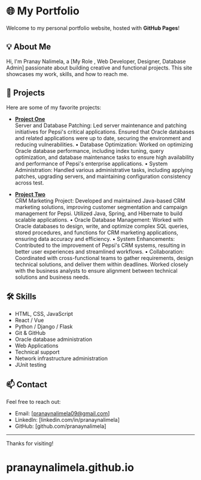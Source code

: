# 🌐 My Portfolio

Welcome to my personal portfolio website, hosted with **GitHub Pages**!

## 💡 About Me

Hi, I'm Pranay Nalimela, a [My Role , Web Developer, Designer, Database Admin] passionate about building creative and functional projects. This site showcases my work, skills, and how to reach me.

## 🚀 Projects

Here are some of my favorite projects:

- [**Project One**](https://github.com/pranaynalimela/project-one)  
 Server and Database Patching: Led server maintenance and patching initiatives for Pepsi's critical applications. Ensured that Oracle databases and related applications were up to date, securing the environment and reducing vulnerabilities.
• Database Optimization: Worked on optimizing Oracle database performance, including index tuning, query optimization, and database maintenance tasks to ensure high availability and performance of Pepsi's enterprise applications.
• System Administration: Handled various administrative tasks, including applying patches, upgrading servers, and maintaining configuration consistency across test.

- [**Project Two**](https://github.com/pranaynalimela/project-two)  
  CRM Marketing Project: Developed and maintained Java-based CRM marketing solutions, improving customer segmentation and campaign management for Pepsi. Utilized Java, Spring, and Hibernate to build scalable applications.
• Oracle Database Management: Worked with Oracle databases to design, write, and optimize complex SQL queries, stored procedures, and functions for CRM marketing applications, ensuring data accuracy and efficiency.
• System Enhancements: Contributed to the improvement of Pepsi's CRM systems, resulting in better user experiences and streamlined workflows.
• Collaboration: Coordinated with cross-functional teams to gather requirements, design technical solutions, and deliver them within deadlines. Worked closely with the business analysts to ensure alignment between technical solutions and business needs.

## 🛠️ Skills

- HTML, CSS, JavaScript
- React / Vue
- Python / Django / Flask
- Git & GitHub
-  Oracle database administration
-  Web Applications
- Technical support
- Network infrastructure administration
- JUnit testing

## 📫 Contact

Feel free to reach out:

- Email: [pranaynalimela09@gmail.com]
- LinkedIn: [linkedin.com/in/pranaynalimela]
- GitHub: [github.com/pranaynalimela]

---

Thanks for visiting!
# pranaynalimela.github.io
